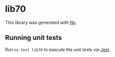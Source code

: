 # lib70

This library was generated with [Nx](https://nx.dev).

## Running unit tests

Run `nx test lib70` to execute the unit tests via [Jest](https://jestjs.io).
